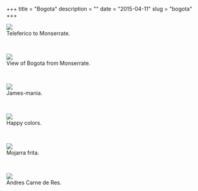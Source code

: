 +++
title = "Bogota"
description = ""
date = "2015-04-11"
slug = "bogota"
+++

<p><p><img src="http://36.media.tumblr.com/9245d7420ec6e64cc74bfa89e38e9b46/tumblr_nmnn7lm1sF1qz7ur9o1_1280.jpg" class="profile"><br />
Teleferico to Monserrate.</p><br /></p>

<p><p><img src="http://41.media.tumblr.com/642c54d557442cf1892fa70ee69ad9c0/tumblr_nmnn8n14dD1qz7ur9o1_1280.jpg" class="profile"><br />
View of Bogota from Monserrate.</p><br /></p>

<p><p><img src="http://40.media.tumblr.com/41c2b9c588da70fc62baad362bd09350/tumblr_nmnna4Mdlh1qz7ur9o1_1280.jpg" class="profile"><br />
James-mania.</p><br /></p>

<p><p><img src="http://41.media.tumblr.com/2be9de36541d30618c6f5e5569365cee/tumblr_nmnnbclSuO1qz7ur9o1_1280.jpg" class="profile"><br />
Happy colors.</p><br /></p>

<p><p><img src="http://36.media.tumblr.com/6634eb421d7eaab41d7742f49ea4bb8e/tumblr_nmnncewaMB1qz7ur9o1_1280.jpg" class="profile"><br />
Mojarra frita.</p><br /></p>

<p><p><img src="http://40.media.tumblr.com/875ef0e7c10d802f02a142a23db1c950/tumblr_nmnndi8RIB1qz7ur9o1_1280.jpg" class="profile"><br />
Andres Carne de Res.</p><br /></p>
